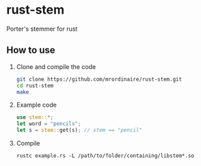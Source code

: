 rust-stem
=========

Porter's stemmer for rust

## How to use ##
1. Clone and compile the code
   ```bash
   git clone https://github.com/mrordinaire/rust-stem.git
   cd rust-stem
   make
   ```

2. Example code
   ```rust
   use stem::*;
   let word = "pencils";
   let s = stem::get(s); // stem == "pencil"
   ```

3. Compile
   ```base
   rustc example.rs -L /path/to/folder/containing/libstem*.so
   ```
